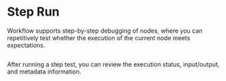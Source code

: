# Step Run

Workflow supports step-by-step debugging of nodes, where you can repetitively test whether the execution of the current node meets expectations.

<figure><img src="https://assets-docs.dify.ai/img/en/debug-and-preview/fd3f911bf2d98e5ede04a3992f101dcf.webp" alt=""><figcaption></figcaption></figure>

After running a step test, you can review the execution status, input/output, and metadata information.

<figure><img src="https://assets-docs.dify.ai/img/en/debug-and-preview/50ff79f41f1bcde5df43efd942650134.webp" alt=""><figcaption></figcaption></figure>
